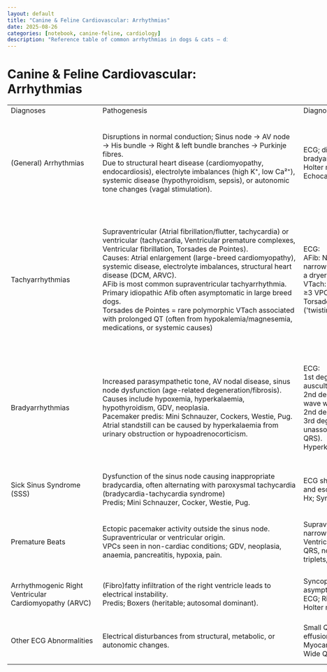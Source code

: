 ```yaml
---
layout: default
title: "Canine & Feline Cardiovascular: Arrhythmias"
date: 2025-08-26
categories: [notebook, canine-feline, cardiology]
description: "Reference table of common arrhythmias in dogs & cats — diagnostics, treatment, and key exam pearls."
---
```


<h1>Canine & Feline Cardiovascular: Arrhythmias</h1>

<div class='prose max-w-none'>
<table border="0" cellpadding="0" cellspacing="0" style="border-collapse:
 collapse;table-layout:fixed;width:1399pt" width="1867">
<col style="mso-width-source:userset;mso-width-alt:6357;width:149pt" width="199"/>
<col span="3" style="mso-width-source:userset;mso-width-alt:14805;
 width:347pt" width="463"/>
<col style="mso-width-source:userset;mso-width-alt:8917;width:209pt" width="279"/>
<tr height="27" style="height:20.0pt">
<td align="left" class="xl67" height="27" style="height:20.0pt;
  width:149pt" width="199">Diagnoses</td>
<td align="left" class="xl67" style="width:347pt" width="463">Pathogenesis</td>
<td align="left" class="xl67" style="width:347pt" width="463">Diagnosis</td>
<td align="left" class="xl67" style="width:347pt" width="463">Treatment</td>
<td align="left" class="xl67" style="width:209pt" width="279">Prognosis</td>
</tr>
<tr height="213" style="height:160.0pt">
<td align="left" class="xl66" height="213" style="height:160.0pt;
  width:149pt" width="199">(General) Arrhythmias</td>
<td align="left" class="xl66" style="width:347pt" width="463">Disruptions in normal
  conduction; <font class="font6">Sinus node → AV node → His bundle → Right
  &amp; left bundle branches → Purkinje fibres.</font><font class="font5"><br/>
    Due to structural heart disease (cardiomyopathy, endocardiosis),
  electrolyte imbalances (high K⁺, low Ca²⁺), systemic disease (hypothyroidism,
  sepsis), or autonomic tone changes (vagal stimulation).</font></td>
<td align="left" class="xl66" style="width:347pt" width="463"><font class="font10">ECG;</font><font class="font5"> differentiates sinus vs. premature beats vs. bradyarrhythmias
  vs. tachyarrhythmias.<br/>
</font><font class="font10">Holter monitoring;</font><font class="font5">
  24-hr ECG (intermittent arrhythmias)</font><font class="font6"><br/>
</font><font class="font10">Echocardiography;</font><font class="font5">
  assess structural heart disease.</font></td>
<td align="left" class="xl66" style="width:347pt" width="463"><font class="font7">Bradyarrhythmias</font><font class="font5">: </font><font class="font6">Atropine</font><font class="font5">
  (vagolytic therapy), </font><font class="font6">pacemaker</font><font class="font5"> if severe.<br/>
    Main pacemaker indications: 3rd-degree AV block, 2nd-degree AV block type
  II, sick sinus syndrome, atrial standstill.<br/>
</font><font class="font7">Tachyarrhythmias</font><font class="font5">: </font><font class="font6">Beta-blockers</font><font class="font5"> (atenolol), </font><font class="font6">calcium channel blockers</font><font class="font5">
  (diltiazem), </font><font class="font6">antiarrhythmics</font><font class="font5"> (lidocaine, procainamide, amiodarone).</font></td>
<td align="left" class="xl66" style="width:209pt" width="279">Variable. Some benign
  (respiratory sinus arrhythmia), others indicate severe underlying disease
  (3rd-degree AV block, ventricular fibrillation).</td>
</tr>
<tr height="320" style="height:240.0pt">
<td align="left" class="xl65" height="320" style="height:240.0pt;
  width:149pt" width="199">Tachyarrhythmias</td>
<td align="left" class="xl65" style="width:347pt" width="463"><font class="font7">Supraventricular</font><font class="font5"> (Atrial fibrillation/flutter, tachycardia) or </font><font class="font7">ventricular</font><font class="font5"> (tachycardia,
  Ventricular premature complexes, Ventricular fibrillation, Torsades de
  Pointes).<br/>
    Causes: Atrial enlargement (large-breed cardiomyopathy), systemic disease,
  electrolyte imbalances, structural heart disease (DCM, ARVC).<br/>
</font><font class="font6">AFib is most common supraventricular
  tachyarrhythmia. </font><font class="font5">Primary idiopathic Afib often
  asymptomatic in large breed dogs.<br/>
    Torsades de Pointes = rare polymorphic VTach associated with prolonged QT
  (often from hypokalemia/magnesemia, medications, or systemic causes)</font></td>
<td align="left" class="xl65" style="width:347pt" width="463">ECG:<br/>
<font class="font7">AFib:</font><font class="font5"> </font><font class="font6">No P waves</font><font class="font5">, </font><font class="font6">irregularly irregular</font><font class="font5"> R-R intervals,
  narrow QRS. (Auscultation sounds chaotic - like shoes in a dryer.)<br/>
</font><font class="font7">VTach:</font><font class="font5"> Wide QRS, </font><font class="font6">dissociated P waves</font><font class="font5">. Sustained
  VTach; ≥3 VPCs for &gt;30 seconds.<br/>
</font><font class="font7">Torsades:</font><font class="font5"> prolonged
  QT interval + cyclic variation of QRS ('twisting' of QRS around isoelectric
  line).</font></td>
<td align="left" class="xl65" style="width:347pt" width="463"><font class="font7">Supraventricular
  tachyarrhythmias</font><font class="font5">: </font><font class="font6"><span style="mso-spacerun:yes"> </span>Beta-blockers, calcium channel blockers</font><font class="font5">, digoxin (incr vagal tone), amiodarone (antiarrhythmic).
  <br/>
</font><font class="font7">Ventricular tachycardia and Ventricular
  premature complexes:</font><font class="font5"> </font><font class="font6">Lidocaine</font><font class="font5"> (antiarrhythmic), procainamide (antiarrhythmic), mexiletine
  (oral lidocaine analogue), beta-blockers.<br/>
</font><font class="font7">VFib/Torsades:</font><font class="font5"> </font><font class="font6">Electrical cardioversion</font><font class="font5">, IV
  magnesium sulphate.</font></td>
<td align="left" class="xl65" style="width:209pt" width="279"><font class="font7">AFib:</font><font class="font5"> Manageable but usually </font><font class="font6">secondary to
  heart disease.</font><font class="font5"><br/>
</font><font class="font7">VFib:</font><font class="font5"> </font><font class="font6">Fatal</font><font class="font5"> if untreated.<br/>
</font><font class="font7">Torsades</font><font class="font5">: Treatable
  if underlying cause (e.g. hypokalaemia) is corrected</font></td>
</tr>
<tr height="267" style="height:200.0pt">
<td align="left" class="xl66" height="267" style="height:200.0pt;
  width:149pt" width="199">Bradyarrhythmias</td>
<td align="left" class="xl66" style="width:347pt" width="463"><font class="font6">Increased
  parasympathetic tone, AV nodal disease, sinus node dysfunction</font><font class="font5"> (age-related degeneration/fibrosis).<br/>
    Causes include </font><font class="font6">hypoxemia, hyperkalaemia</font><font class="font5">, hypothyroidism, GDV, neoplasia.<br/>
    Pacemaker predis: </font><font class="font8">Mini Schnauzer, Cockers,
  Westie, Pug.<br/>
</font><font class="font5">Atrial standstill can be caused by hyperkalaemia
  from urinary obstruction or hypoadrenocorticism.</font></td>
<td align="left" class="xl66" style="width:347pt" width="463">ECG:<br/>
<font class="font10">1st degree AV block;</font><font class="font5"> </font><font class="font6">increased PQ interval</font><font class="font5"> (cannot
  auscultate) <br/>
</font><font class="font10">2nd degree Mobitz type 1;</font><font class="font5"> increasing PQ interval until </font><font class="font6">1 P
  wave with no QRS</font><font class="font5"><br/>
</font><font class="font10">2nd degree Mobitz type 2;</font><font class="font6"> randomly unconducted P wave</font><font class="font5"><br/>
</font><font class="font10">3rd degree (complete block);</font><font class="font5"> P waves </font><font class="font6">completely unassociated</font><font class="font5"> with QRS (P waves can be hidden within QRS).<br/>
    Hyperkalaemia-related atrial standstill shows no P waves.</font></td>
<td align="left" class="xl66" style="width:347pt" width="463"><font class="font7">Vagally-mediated</font><font class="font5"> blocks; </font><font class="font6">Atropine</font><font class="font5">.<br/>
</font><font class="font7">3rd-degree</font><font class="font5"> AV block,
  persistent </font><font class="font7">2nd-degree AV block type II</font><font class="font5"> (or sick sinus syndrome); </font><font class="font6">Pacemaker</font><font class="font5">.<br/>
    3rd degree AV block medical therapy; increase HR with </font><font class="font6">atropine</font><font class="font5"> or isoproterenol (limited
  success).</font></td>
<td align="left" class="xl66" style="width:209pt" width="279">Good if vagally
  mediated (resolves with atropine).<br/>
    Pacemaker improves prognosis for bradyarrhythmias.<br/>
    Poor without pacemaker for 3rd-degree AV block.</td>
</tr>
<tr height="107" style="height:80.0pt">
<td align="left" class="xl65" height="107" style="height:80.0pt;
  width:149pt" width="199">Sick Sinus Syndrome (SSS)</td>
<td align="left" class="xl65" style="width:347pt" width="463">Dysfunction of the
  sinus node causing <font class="font6">inappropriate bradycardia,</font><font class="font5"> often alternating with paroxysmal </font><font class="font6">tachycardia
  </font><font class="font5">(bradycardia-tachycardia syndrome)<br/>
    Predis; </font><font class="font8">Mini Schnauzer, Cocker, Westie, Pug.</font></td>
<td align="left" class="xl65" style="width:347pt" width="463">ECG showing a mix of <font class="font6">sinus arrest, </font><font class="font5">intermittent</font><font class="font6"> AV blocks, and escape beats</font><font class="font5"> (rescue
  heart from asystole).<br/>
    Hx; Syncope</font></td>
<td align="left" class="xl65" style="width:347pt" width="463">Definitive; Pacemaker
  for bradycardia.<br/>
    Antiarrhythmics for tachycardic episodes after pacemaker implanted.</td>
<td align="left" class="xl65" style="width:209pt" width="279">Good with pacemaker.</td>
</tr>
<tr height="133" style="height:100.0pt">
<td align="left" class="xl66" height="133" style="height:100.0pt;
  width:149pt" width="199">Premature Beats</td>
<td align="left" class="xl66" style="width:347pt" width="463">Ectopic pacemaker
  activity <font class="font6">outside the sinus node</font><font class="font5">.<br/>
    Supraventricular or ventricular origin.<br/>
    VPCs seen in non-cardiac conditions; GDV, neoplasia, anaemia, pancreatitis,
  hypoxia, pain.</font></td>
<td align="left" class="xl66" style="width:347pt" width="463"><font class="font7">Supraventricular
  premature complexes (SVPCs):</font><font class="font5"> </font><font class="font6">Tall narrow QRS</font><font class="font5">, abnormal P
  wave.<br/>
</font><font class="font7">Ventricular premature complexes (VPCs):</font><font class="font5"> </font><font class="font6">Wide, bizarre QRS, no associated P
  wave</font><font class="font5">. Can also be in couplets, triplets,
  quadruplets, run or ventricular tachycardia </font><font class="font6">(6+)</font><font class="font5">.</font></td>
<td align="left" class="xl66" style="width:347pt" width="463"><font class="font7">SVPCs:</font><font class="font5"> Usually </font><font class="font6">benign</font><font class="font5">, treat underlying cause if needed.<br/>
</font><font class="font7">VPCs:</font><font class="font5"> </font><font class="font6">Lidocaine or beta-blockers</font><font class="font5"> (sotalol)
  if frequent.</font></td>
<td align="left" class="xl66" style="width:209pt" width="279">SVPCs: Often
  incidental.<br/>
    VPCs: Concerning if frequent or associated with structural disease.</td>
</tr>
<tr height="107" style="height:80.0pt">
<td align="left" class="xl65" height="107" style="height:80.0pt;
  width:149pt" width="199">Arrhythmogenic Right Ventricular Cardiomyopathy (ARVC)</td>
<td align="left" class="xl65" style="width:347pt" width="463">(Fibro)<font class="font6">fatty infiltration</font><font class="font5"> of the </font><font class="font6">right ventricle</font><font class="font5"> leads to electrical
  instability.<br/>
    Predis; </font><font class="font8">Boxers</font><font class="font5">
  (heritable; autosomal dominant).</font></td>
<td align="left" class="xl65" style="width:347pt" width="463"><font class="font6">Syncope</font><font class="font5">, possible systolic dysfunction. Can be asymptomatic before
  sudden cardiac events.<br/>
    ECG; Right ventricular arrhythmias.<br/>
</font><font class="font6">Holter monitor</font><font class="font5"> for
  intermittent arrhythmias.</font></td>
<td align="left" class="xl65" style="width:347pt" width="463"><br/>
    No definitive cure.<br/>
    Antiarrhythmics: <font class="font6">Sotalol</font><font class="font5">,
  mexiletine (often combined with atenolol).</font></td>
<td align="left" class="xl65" style="width:209pt" width="279">High risk of <font class="font6">sudden death</font><font class="font5"> due to fatal
  arrhythmias.</font></td>
</tr>
<tr height="107" style="height:80.0pt">
<td align="left" class="xl66" height="107" style="height:80.0pt;
  width:149pt" width="199">Other ECG Abnormalities</td>
<td align="left" class="xl66" style="width:347pt" width="463">Electrical
  disturbances from structural, metabolic, or autonomic changes.</td>
<td align="left" class="xl66" style="width:347pt" width="463"><font class="font7">Small
  QRS complexes:</font><font class="font5"> </font><font class="font6">Pericardial
  effusion</font><font class="font5">, pleural effusion, fat,
  hypothyroidism.<br/>
</font><font class="font6">Myocardial hypoxia/ischemia;</font><font class="font7"> ST elevation or depression. </font><font class="font6"><br/>
</font><font class="font7">Wide QRS with a P wave; </font><font class="font6">Bundle branch block.</font></td>
<td class="xl66" style="width:347pt" width="463"> </td>
<td class="xl66" style="width:209pt" width="279"> </td>
</tr>
<?if supportMisalignedColumns?>
<tr height="0" style="display:none">
<td style="width:149pt" width="199"></td>
<td style="width:347pt" width="463"></td>
<td style="width:347pt" width="463"></td>
<td style="width:347pt" width="463"></td>
<td style="width:209pt" width="279"></td>
</tr>
<?endif?>
</table>
</div>
